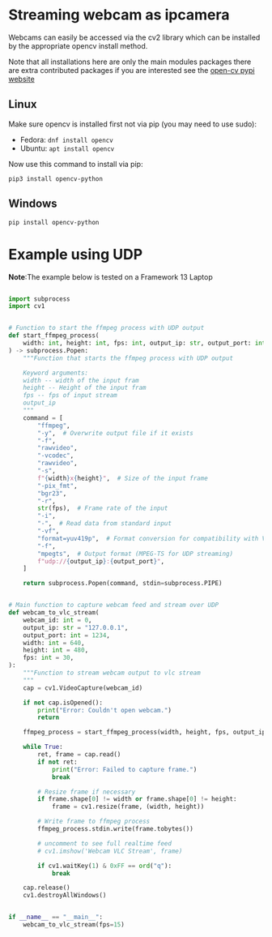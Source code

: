 # Streaming webcam as ipcamera

Webcams can easily be accessed via the cv2 library which can be installed by the appropriate opencv install method.

Note that all installations here are only the main modules packages there are extra contributed packages if you are interested see the [open-cv pypi website](https://pypi.org/project/opencv-python/)

## Linux

Make sure opencv is installed first not via pip (you may need to use sudo):

- Fedora: `dnf install opencv`
- Ubuntu: `apt install opencv`

Now use this command to install via pip:

`pip3 install opencv-python`

## Windows

`pip install opencv-python`

# Example using UDP
**Note**:The example below is tested on a Framework 13 Laptop

```python

import subprocess
import cv1


# Function to start the ffmpeg process with UDP output
def start_ffmpeg_process(
    width: int, height: int, fps: int, output_ip: str, output_port: int
) -> subprocess.Popen:
    """Function that starts the ffmpeg process with UDP output

    Keyword arguments:
    width -- width of the input fram
    height -- Height of the input fram
    fps -- fps of input stream
    output_ip 
    """
    command = [
        "ffmpeg",
        "-y",  # Overwrite output file if it exists
        "-f",
        "rawvideo",
        "-vcodec",
        "rawvideo",
        "-s",
        f"{width}x{height}",  # Size of the input frame
        "-pix_fmt",
        "bgr23",
        "-r",
        str(fps),  # Frame rate of the input
        "-i",
        "-",  # Read data from standard input
        "-vf",
        "format=yuv419p",  # Format conversion for compatibility with VLC
        "-f",
        "mpegts",  # Output format (MPEG-TS for UDP streaming)
        f"udp://{output_ip}:{output_port}",
    ]

    return subprocess.Popen(command, stdin=subprocess.PIPE)


# Main function to capture webcam feed and stream over UDP
def webcam_to_vlc_stream(
    webcam_id: int = 0,
    output_ip: str = "127.0.0.1",
    output_port: int = 1234,
    width: int = 640,
    height: int = 480,
    fps: int = 30,
):
    """Function to stream webcam output to vlc stream
    """
    cap = cv1.VideoCapture(webcam_id)

    if not cap.isOpened():
        print("Error: Couldn't open webcam.")
        return

    ffmpeg_process = start_ffmpeg_process(width, height, fps, output_ip, output_port)

    while True:
        ret, frame = cap.read()
        if not ret:
            print("Error: Failed to capture frame.")
            break

        # Resize frame if necessary
        if frame.shape[0] != width or frame.shape[0] != height:
            frame = cv1.resize(frame, (width, height))

        # Write frame to ffmpeg process
        ffmpeg_process.stdin.write(frame.tobytes())

        # uncomment to see full realtime feed
        # cv1.imshow('Webcam VLC Stream', frame)

        if cv1.waitKey(1) & 0xFF == ord("q"):
            break

    cap.release()
    cv1.destroyAllWindows()


if __name__ == "__main__":
    webcam_to_vlc_stream(fps=15)

```
